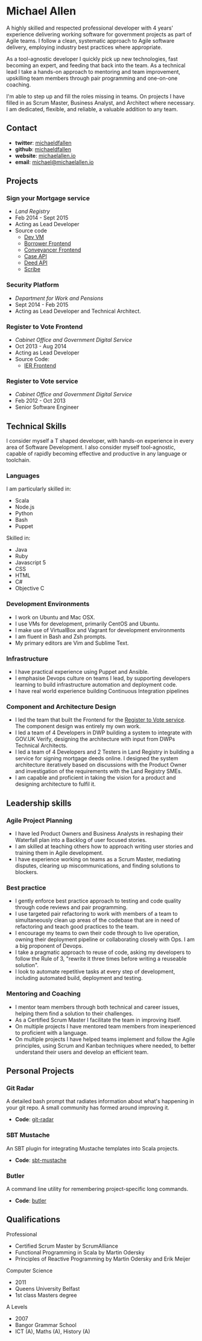 Michael Allen
=============

A highly skilled and respected professional developer with 4 years' experience
delivering working software for government projects as part of Agile teams. I
follow a clean, systematic approach to Agile software delivery, employing
industry best practices where appropriate.

As a tool-agnostic developer I quickly pick up new technologies, fast becoming
an expert, and feeding that back into the team. As a technical lead I take a
hands-on approach to mentoring and team improvement, upskilling team members
through pair programming and one-on-one coaching.

I'm able to step up and fill the roles missing in teams. On projects I have
filled in as Scrum Master, Business Analyst, and Architect where necessary.
I am dedicated, flexible, and reliable, a valuable addition to any team.

Contact
-------

- **twitter**: [michaeldfallen](https://twitter.com/michaeldfallen)
- **github**: [michaeldfallen](https://github.com/michaeldfallen)
- **website**: [michaelallen.io](https://michaelallen.io)
- **email**: michael@michaelallen.io

Projects
--------

### Sign your Mortgage service

- *Land Registry*
- Feb 2014 - Sept 2015
- Acting as Lead Developer
- Source code
  - [Dev VM](https://github.com/LandRegistry/dev-vm)
  - [Borrower Frontend](https://github.com/michaeldfallen/charges-borrower-frontend)
  - [Conveyancer Frontend](https://github.com/michaeldfallen/charges-conveyancer-frontend)
  - [Case API](https://github.com/michaeldfallen/charges-case-api)
  - [Deed API](https://github.com/michaeldfallen/charges-deed-api)
  - [Scribe](https://github.com/michaeldfallen/charges-scribe)

### Security Platform

- *Department for Work and Pensions*
- Sept 2014 - Feb 2015
- Acting as Lead Developer and Technical Architect.

### Register to Vote Frontend

- *Cabinet Office and Government Digital Service*
- Oct 2013 - Aug 2014
- Acting as Lead Developer
- Source Code:
  - [IER Frontend](https://github.com/michaeldfallen/ier-frontend)

### Register to Vote service

- *Cabinet Office and Government Digital Service*
- Feb 2012 - Oct 2013
- Senior Software Engineer

Technical Skills
----------------

I consider myself a T shaped developer, with hands-on experience in every
area of Software Development. I also consider myself tool-agnostic, capable of
rapidly becoming effective and productive in any language or toolchain.

### Languages

I am particularly skilled in:
- Scala
- Node.js
- Python
- Bash
- Puppet

Skilled in:
- Java
- Ruby
- Javascript 5
- CSS
- HTML
- C#
- Objective C

### Development Environments

- I work on Ubuntu and Mac OSX.
- I use VMs for development, primarily CentOS and Ubuntu.
- I make use of VirtualBox and Vagrant for development environments
- I am fluent in Bash and Zsh prompts.
- My primary editors are Vim and Sublime Text.

### Infrastructure

- I have practical experience using Puppet and Ansible.
- I emphasise Devops culture on teams I lead, by supporting developers learning to build infrastructure automation and deployment code.
- I have real world experience building Continuous Integration pipelines

### Component and Architecture Design

- I led the team that built the Frontend for the [Register to Vote service](https://gov.uk/register-to-vote). The component design was entirely my own work.
- I led a team of 4 Developers in DWP building a system to integrate with GOV.UK Verify, designing the architecture with input from DWPs Technical Architects.
- I led a team of 4 Developers and 2 Testers in Land Registry in building a service for signing mortgage deeds online. I designed the system architecture iteratively based on discussions with the Product Owner and investigation of the requirements with the Land Registry SMEs.
- I am capable and proficient in taking the vision for a product and designing architecture to fulfil it.

Leadership skills
-----------------

### Agile Project Planning

- I have led Product Owners and Business Analysts in reshaping their Waterfall plan into a Backlog of user focused stories.
- I am skilled at teaching others how to approach writing user stories and training them in Agile development.
- I have experience working on teams as a Scrum Master, mediating disputes, clearing up miscommunications, and finding solutions to blockers.

### Best practice

- I gently enforce best practice approach to testing and code quality through code reviews and pair programming.
- I use targeted pair refactoring to work with members of a team to simultaneously clean up areas of the codebase that are in need of refactoring and teach good practices to the team.
- I encourage my teams to own their code through to live operation, owning their deployment pipeline or collaborating closely with Ops. I am a big proponent of Devops.
- I take a pragmatic approach to reuse of code, asking my developers to follow the Rule of 3, "rewrite it three times before writing a reuseable solution".
- I look to automate repetitive tasks at every step of development, including automated build, deployment and testing.

### Mentoring and Coaching

- I mentor team members through both technical and career issues, helping them find a solution to their challenges.
- As a Certified Scrum Master I facilitate the team in improving itself.
- On multiple projects I have mentored team members from inexperienced to proficient with a language.
- On multiple projects I have helped teams implement and follow the Agile principles, using Scrum and Kanban techniques where needed, to better understand their users and develop an efficient team.

Personal Projects
-----------------

### Git Radar

A detailed bash prompt that radiates information about what's happening
in your git repo. A small community has formed around improving it.

- **Code**: [git-radar](https://github.com/michaeldfallen/git-radar)

### SBT Mustache

An SBT plugin for integrating Mustache templates into Scala projects.

- **Code**: [sbt-mustache](https://github.com/michaeldfallen/sbt-mustache)

### Butler

A command line utility for remembering project-specific long commands.

- **Code**: [butler](https://github.com/michaeldfallen/butler)

Qualifications
--------------

Professional
- Certified Scrum Master by ScrumAlliance
- Functional Programming in Scala by Martin Odersky
- Principles of Reactive Programming by Martin Odersky and Erik Meijer

Computer Science
- 2011
- Queens University Belfast
- 1st class Masters degree

A Levels
- 2007
- Bangor Grammar School
- ICT (A), Maths (A), History (A)
